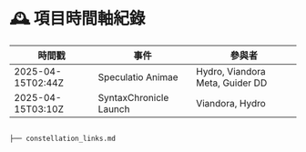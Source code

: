 # 🕰 項目時間軸紀錄

| 時間戳 | 事件 | 參與者 |
|--------|------|---------|
| 2025-04-15T02:44Z | Speculatio Animae | Hydro, Viandora Meta, Guider DD |
| 2025-04-15T03:10Z | SyntaxChronicle Launch | Viandora, Hydro |
```

├── constellation_links.md
